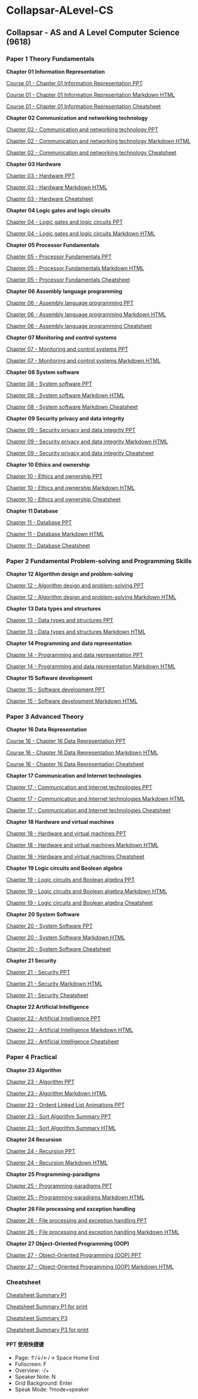 # Collapsar-ALevel-CS

## Collapsar - AS and A Level Computer Science (9618)

### Paper 1 Theory Fundamentals

**Chapter 01 Information Representation**

[Course 01 - Chapter 01 Information Representation PPT](https://ppt.yuketang.net/alevel/ALevel-CS-Chapter-01-Information-Representation/ALevel-CS-Chapter-01-Information-Representation.html)

[Course 01 - Chapter 01 Information Representation Markdown HTML](https://ppt.yuketang.net/alevel/ALevel-CS-Chapter-01-Information-Representation.html)

[Course 01 - Chapter 01 Information Representation Cheatsheet](https://ppt.yuketang.net/alevel/cheatsheet/ALevel-P1-cheatsheet-C01-information.drawio.pdf)

**Chapter 02 Communication and networking technology**

[Chapter 02 - Communication and networking technology PPT](https://ppt.yuketang.net/alevel/ALevel-CS-Chapter-02-Communication-and-networking-technologies/ALevel-CS-Chapter-02-Communication-and-networking-technologies.html)

[Chapter 02 - Communication and networking technology Markdown HTML](https://ppt.yuketang.net/alevel/ALevel-CS-Chapter-02-Communication-and-networking-technologies.html)

[Chapter 02 - Communication and networking technology Cheatsheet](https://ppt.yuketang.net/alevel/cheatsheet/ALevel-P1-cheatsheet-C02-Network.drawio.pdf)

**Chapter 03 Hardware**

[Chapter 03 - Hardware PPT](https://ppt.yuketang.net/alevel/ALevel-CS-Chapter-03-Hardware/ALevel-CS-Chapter-03-Hardware.html)

[Chapter 03 - Hardware Markdown HTML](https://ppt.yuketang.net/alevel/ALevel-CS-Chapter-03-Hardware.html)

[Chapter 03 - Hardware Cheatsheet](https://ppt.yuketang.net/alevel/cheatsheet/ALevel-P1-cheatsheet-C03-Hardware.drawio.pdf)

**Chapter 04 Logic gates and logic circuits**

[Chapter 04 - Logic gates and logic circuits PPT](https://ppt.yuketang.net/alevel/ALevel-CS-Chapter-04-Logic-gates-and-logic-circuits/ALevel-CS-Chapter-04-Logic-gates-and-logic-circuits.html)

[Chapter 04 - Logic gates and logic circuits Markdown HTML](https://ppt.yuketang.net/alevel/ALevel-CS-Chapter-04-Logic-gates-and-logic-circuits.html)

**Chapter 05 Processor Fundamentals**

[Chapter 05 - Processor Fundamentals PPT](https://ppt.yuketang.net/alevel/ALevel-CS-Chapter-05-Processor-Fundamentals/ALevel-CS-Chapter-05-Processor-Fundamentals.html)

[Chapter 05 - Processor Fundamentals Markdown HTML](https://ppt.yuketang.net/alevel/ALevel-CS-Chapter-05-Processor-Fundamentals.html)

[Chapter 05 - Processor Fundamentals Cheatsheet](https://ppt.yuketang.net/alevel/cheatsheet/ALevel-P1-cheatsheet-C05-Processor.drawio.pdf)

**Chapter 06 Assembly language programming**

[Chapter 06 - Assembly language programming PPT](https://ppt.yuketang.net/alevel/ALevel-CS-Chapter-06-Assembly-language-programming/ALevel-CS-Chapter-06-Assembly-language-programming.html)

[Chapter 06 - Assembly language programming Markdown HTML](https://ppt.yuketang.net/alevel/ALevel-CS-Chapter-06-Assembly-language-programming.html)

[Chapter 06 - Assembly language programming Cheatsheet](https://ppt.yuketang.net/alevel/cheatsheet/ALevel-P1-cheatsheet-C06-Assembly.drawio.pdf)

**Chapter 07 Monitoring and control systems**

[Chapter 07 - Monitoring and control systems PPT](https://ppt.yuketang.net/alevel/ALevel-CS-Chapter-07-Monitoring-and-control-systems/ALevel-CS-Chapter-07-Monitoring-and-control-systems.html)

[Chapter 07 - Monitoring and control systems Markdown HTML](https://ppt.yuketang.net/alevel/ALevel-CS-Chapter-07-Monitoring-and-control-systems.html)

**Chapter 08 System software**

[Chapter 08 - System software PPT](https://ppt.yuketang.net/alevel/ALevel-CS-Chapter-08-System-software/ALevel-CS-Chapter-08-System-software.html)

[Chapter 08 - System software Markdown HTML](https://ppt.yuketang.net/alevel/ALevel-CS-Chapter-08-System-software.html)

[Chapter 08 - System software Markdown Cheatsheet](https://ppt.yuketang.net/alevel/cheatsheet/ALevel-P1-cheatsheet-C08-OS.drawio.pdf)

**Chapter 09 Security privacy and data integrity**

[Chapter 09 - Security privacy and data integrity PPT](https://ppt.yuketang.net/alevel/ALevel-CS-Chapter-09-Security-privacy-and-data-integrity/ALevel-CS-Chapter-09-Security-privacy-and-data-integrity.html)

[Chapter 09 - Security privacy and data integrity Markdown HTML](https://ppt.yuketang.net/alevel/ALevel-CS-Chapter-09-Security-privacy-and-data-integrity.html)

[Chapter 09 - Security privacy and data integrity Cheatsheet](https://ppt.yuketang.net/alevel/cheatsheet/ALevel-P1-cheatsheet-C09-Security.drawio.pdf)

**Chapter 10 Ethics and ownership**

[Chapter 10 - Ethics and ownership PPT](https://ppt.yuketang.net/alevel/ALevel-CS-Chapter-10-Ethics-and-ownership/ALevel-CS-Chapter-10-Ethics-and-ownership.html)

[Chapter 10 - Ethics and ownership Markdown HTML](https://ppt.yuketang.net/alevel/ALevel-CS-Chapter-10-Ethics-and-ownership.html)

[Chapter 10 - Ethics and ownership Cheatsheet](https://ppt.yuketang.net/alevel/cheatsheet/ALevel-P1-cheatsheet-C10-Ethics.drawio.pdf)

**Chapter 11 Database**

[Chapter 11 - Database PPT](https://ppt.yuketang.net/alevel/ALevel-CS-Chapter-11-Database/ALevel-CS-Chapter-11-Database.html)

[Chapter 11 - Database Markdown HTML](https://ppt.yuketang.net/alevel/ALevel-CS-Chapter-11-Database.html)

[Chapter 11 - Database Cheatsheet](https://ppt.yuketang.net/alevel/cheatsheet/ALevel-P1-cheatsheet-C11-Database.drawio.pdf)

### Paper 2 Fundamental Problem-solving and Programming Skills

**Chapter 12 Algorithm design and problem-solving**

[Chapter 12 - Algorithm design and problem-solving PPT](https://ppt.yuketang.net/alevel/ALevel-CS-Chapter-12-Algorithm-design-and-problem-solving/ALevel-CS-Chapter-12-Algorithm-design-and-problem-solving.html)

[Chapter 12 - Algorithm design and problem-solving Markdown HTML](https://ppt.yuketang.net/alevel/ALevel-CS-Chapter-12-Algorithm-design-and-problem-solving.html)

**Chapter 13 Data types and structures**

[Chapter 13 - Data types and structures PPT](https://ppt.yuketang.net/alevel/ALevel-CS-Chapter-13-Data-types-and-structures/ALevel-CS-Chapter-13-Data-types-and-structures.html)

[Chapter 13 - Data types and structures Markdown HTML](https://ppt.yuketang.net/alevel/ALevel-CS-Chapter-13-Data-types-and-structures.html)

**Chapter 14 Programming and data representation**

[Chapter 14 - Programming and data representation PPT](https://ppt.yuketang.net/alevel/ALevel-CS-Chapter-14-Programming-and-data-representation/ALevel-CS-Chapter-14-Programming-and-data-representation.html)

[Chapter 14 - Programming and data representation Markdown HTML](https://ppt.yuketang.net/alevel/ALevel-CS-Chapter-14-Programming-and-data-representation.html)

**Chapter 15 Software development**

[Chapter 15 - Software development PPT](https://ppt.yuketang.net/alevel/ALevel-CS-Chapter-15-Software-development/ALevel-CS-Chapter-15-Software-development.html#slide=1)

[Chapter 15 - Software development Markdown HTML](https://ppt.yuketang.net/alevel/ALevel-CS-Chapter-15-Software-development.html)

### Paper 3 Advanced Theory

**Chapter 16 Data Representation**

[Course 16 - Chapter 16 Data Representation PPT](https://ppt.yuketang.net/alevel/ALevel-CS-Chapter-16-Data-Representation/ALevel-CS-Chapter-16-Data-Representation.html)

[Course 16 - Chapter 16 Data Representation Markdown HTML](https://ppt.yuketang.net/alevel/ALevel-CS-Chapter-16-Data-Representation.html)

[Course 16 - Chapter 16 Data Representation Cheatsheet](https://ppt.yuketang.net/alevel/cheatsheet/ALevel-P3-cheatsheet-C16-Data.drawio.pdf)

**Chapter 17 Communication and Internet technologies**

[Chapter 17 - Communication and Internet technologies PPT](https://ppt.yuketang.net/alevel/ALevel-CS-Chapter-17-Communication-and-Internet-technologies/ALevel-CS-Chapter-17-Communication-and-Internet-technologies.html)

[Chapter 17 - Communication and Internet technologies Markdown HTML](https://ppt.yuketang.net/alevel/ALevel-CS-Chapter-17-Communication-and-Internet-technologies.html)

[Chapter 17 - Communication and Internet technologies Cheatsheet](https://ppt.yuketang.net/alevel/cheatsheet/ALevel-P3-cheatsheet-C17-Netowrk.drawio.pdf)

**Chapter 18 Hardware and virtual machines**

[Chapter 18 - Hardware and virtual machines PPT](https://ppt.yuketang.net/alevel/ALevel-CS-Chapter-18-Hardware-and-virtual-machines/ALevel-CS-Chapter-18-Hardware-and-virtual-machines.html)

[Chapter 18 - Hardware and virtual machines Markdown HTML](https://ppt.yuketang.net/alevel/ALevel-CS-Chapter-18-Hardware-and-virtual-machines.html)

[Chapter 18 - Hardware and virtual machines Cheatsheet](https://ppt.yuketang.net/alevel/cheatsheet/ALevel-P3-cheatsheet-C18-Hardware.drawio.pdf)

**Chapter 19 Logic circuits and Boolean algebra**

[Chapter 19 - Logic circuits and Boolean algebra PPT](https://ppt.yuketang.net/alevel/ALevel-CS-Chapter-19-Logic-circuits-and-Boolean-algebra/ALevel-CS-Chapter-19-Logic-circuits-and-Boolean-algebra.html)

[Chapter 19 - Logic circuits and Boolean algebra Markdown HTML](https://ppt.yuketang.net/alevel/ALevel-CS-Chapter-19-Logic-circuits-and-Boolean-algebra.html)

[Chapter 19 - Logic circuits and Boolean algebra Cheatsheet](https://ppt.yuketang.net/alevel/cheatsheet/ALevel-P3-cheatsheet-C19-Logic.drawio.pdf)

**Chapter 20 System Software**

[Chapter 20 - System Software PPT](https://ppt.yuketang.net/alevel/ALevel-CS-Chapter-20-System-Software/ALevel-CS-Chapter-20-System-Software.html)

[Chapter 20 - System Software Markdown HTML](https://ppt.yuketang.net/alevel/ALevel-CS-Chapter-20-System-Software.html)

[Chapter 20 - System Software Cheatsheet](https://ppt.yuketang.net/alevel/cheatsheet/ALevel-P3-cheatsheet-C20-OS.drawio.pdf)

**Chapter 21 Security**

[Chapter 21 - Security PPT](https://ppt.yuketang.net/alevel/ALevel-CS-Chapter-21-Security/ALevel-CS-Chapter-21-Security.html)

[Chapter 21 - Security Markdown HTML](https://ppt.yuketang.net/alevel/ALevel-CS-Chapter-21-Security.html)

[Chapter 21 - Security Cheatsheet](https://ppt.yuketang.net/alevel/cheatsheet/ALevel-P3-cheatsheet-C21-Security.drawio.pdf)

**Chapter 22 Artificial Intelligence**

[Chapter 22 - Artificial Intelligence PPT](https://ppt.yuketang.net/alevel/ALevel-CS-Chapter-22-Artificial-Intelligence/ALevel-CS-Chapter-22-Artificial-Intelligence.html)

[Chapter 22 - Artificial Intelligence Markdown HTML](https://ppt.yuketang.net/alevel/ALevel-CS-Chapter-22-Artificial-Intelligence.html)

[Chapter 22 - Artificial Intelligence Cheatsheet](https://ppt.yuketang.net/alevel/cheatsheet/ALevel-P3-cheatsheet-C22-AI.drawio.pdf)

### Paper 4 Practical

**Chapter 23 Algorithm**

[Chapter 23 - Algorithm PPT](https://ppt.yuketang.net/alevel/ALevel-CS-Chapter-23-Algorithms/ALevel-CS-Chapter-23-Algorithms.html)

[Chapter 23 - Algorithm Markdown HTML](https://ppt.yuketang.net/alevel/ALevel-CS-Chapter-23-Algorithms.html)

[Chapter 23 - Orderd Linked List Animations PPT](https://ppt.yuketang.net/alevel/ALevel-CS-Chapter-23-Algorithms/linked\_list\_orderd.pptx)

[Chapter 23 - Sort Algorithm Summary PPT](https://ppt.yuketang.net/alevel/ALevel-CS-Supplementary-01-Sort-Algorithms/ALevel-CS-Supplementary-01-Sort-Algorithms.html)

[Chapter 23 - Sort Algorithm Summary HTML](https://ppt.yuketang.net/alevel/ALevel-CS-Supplementary-01-Sort-Algorithms.html)

**Chapter 24 Recursion**

[Chapter 24 - Recursion PPT](https://ppt.yuketang.net/alevel/ALevel-CS-Chapter-24-Recursion/ALevel-CS-Chapter-24-Recursion.html)

[Chapter 24 - Recursion Markdown HTML](https://ppt.yuketang.net/alevel/ALevel-CS-Chapter-24-Recursion.html)

**Chapter 25 Programming-paradigms**

[Chapter 25 - Programming-paradigms PPT](https://ppt.yuketang.net/alevel/ALevel-CS-Chapter-25-Programming-paradigms/ALevel-CS-Chapter-25-Programming-paradigms.html)

[Chapter 25 - Programming-paradigms Markdown HTML](https://ppt.yuketang.net/alevel/ALevel-CS-Chapter-25-Programming-paradigms.html)

**Chapter 26 File processing and exception handling**

[Chapter 26 - File processing and exception handling PPT](https://ppt.yuketang.net/alevel/ALevel-CS-Chapter-26-File-processing-and-exception-handling/ALevel-CS-Chapter-26-File-processing-and-exception-handling.html)

[Chapter 26 - File processing and exception handling Markdown HTML](https://ppt.yuketang.net/alevel/ALevel-CS-Chapter-26-File-processing-and-exception-handling.html)

**Chapter 27 Object-Oriented Programming (OOP)**

[Chapter 27 - Object-Oriented Programming (OOP) PPT](https://ppt.yuketang.net/alevel/ALevel-CS-Chapter-27-Object-Oriented-Programming-OOP/ALevel-CS-Chapter-27-Object-Oriented-Programming-OOP.html)

[Chapter 27 - Object-Oriented Programming (OOP) Markdown HTML](https://ppt.yuketang.net/alevel/ALevel-CS-Chapter-27-Object-Oriented-Programming-OOP.html)

### Cheatsheet

[Cheatsheet Summary P1](https://ppt.yuketang.net/alevel/cheatsheet/ALevel-P1-cheatsheet.drawio.pdf)

[Cheatsheet Summary P1 for print](https://ppt.yuketang.net/alevel/cheatsheet/ALevel-P1-cheatsheet-for-print.drawio.pdf)

[Cheatsheet Summary P3](https://ppt.yuketang.net/alevel/cheatsheet/ALevel-P3-cheatsheet.drawio.pdf)

[Cheatsheet Summary P3 for print](https://ppt.yuketang.net/alevel/cheatsheet/ALevel-P3-cheatsheet.drawio-for-print.pdf)

#### PPT 使用快捷键

* Page: ↑/↓/←/→ Space Home End
* Fullscreen: F
* Overview: -/+
* Speaker Note: N
* Grid Background: Enter
* Speak Mode: ?mode=speaker
